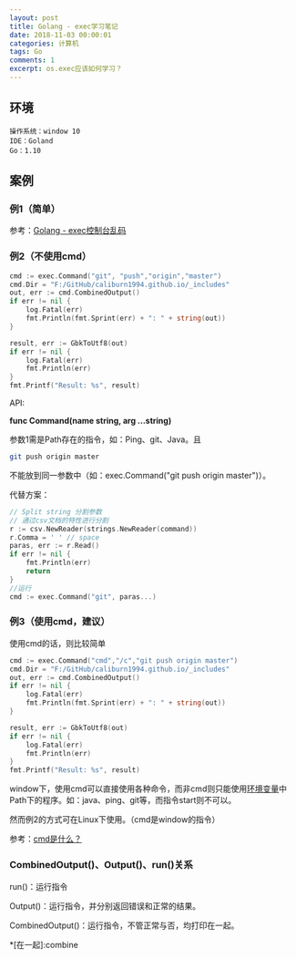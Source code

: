 ```yaml
---
layout: post
title: Golang - exec学习笔记
date: 2018-11-03 00:00:01
categories: 计算机
tags: Go
comments: 1
excerpt: os.exec应该如何学习？
---
```


## 环境

```
操作系统：window 10
IDE：Goland		
Go：1.10
```

## 案例

### 例1（简单）

参考：[Golang - exec控制台乱码](/Golang-exec控制台乱码)

### 例2（不使用cmd）

```go
cmd := exec.Command("git", "push","origin","master")
cmd.Dir = "F:/GitHub/caliburn1994.github.io/_includes"
out, err := cmd.CombinedOutput()
if err != nil {
    log.Fatal(err)
    fmt.Println(fmt.Sprint(err) + ": " + string(out))
}

result, err := GbkToUtf8(out)
if err != nil {
    log.Fatal(err)
    fmt.Println(err)
}
fmt.Printf("Result: %s", result)
```

API:

**func Command(name string, arg ...string)** 

参数1需是Path存在的指令，如：Ping、git、Java。且

```bash
git push origin master
```

不能放到同一参数中（如：exec.Command("git push origin master")）。

代替方案：

```go
// Split string 分割参数
// 通过csv文档的特性进行分割
r := csv.NewReader(strings.NewReader(command))
r.Comma = ' ' // space
paras, err := r.Read()
if err != nil {
    fmt.Println(err)
    return
}
//运行
cmd := exec.Command("git", paras...)
```

### 例3（使用cmd，建议）

使用cmd的话，则比较简单

```go
cmd := exec.Command("cmd","/c","git push origin master")
cmd.Dir = "F:/GitHub/caliburn1994.github.io/_includes"
out, err := cmd.CombinedOutput()
if err != nil {
	log.Fatal(err)
	fmt.Println(fmt.Sprint(err) + ": " + string(out))
}

result, err := GbkToUtf8(out)
if err != nil {
	log.Fatal(err)
	fmt.Println(err)
}
fmt.Printf("Result: %s", result)
```
window下，使用cmd可以直接使用各种命令，而非cmd则只能使用[环境变量](https://baike.baidu.com/item/%E7%8E%AF%E5%A2%83%E5%8F%98%E9%87%8F)中Path下的程序。如：java、ping、git等，而指令start则不可以。

然而例2的方式可在Linux下使用。（cmd是window的指令）

参考：[cmd是什么？](/what-is-cmd)

### CombinedOutput()、Output()、run()关系

run()：运行指令

Output()：运行指令，并分别返回错误和正常的结果。

CombinedOutput()：运行指令，不管正常与否，均打印在一起。

*[在一起]:combine


